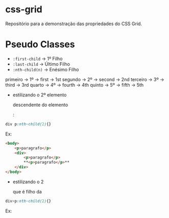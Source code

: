 # css-grid
Repositório para a demonstração das propriedades do CSS Grid.

# Pseudo Classes

- `:first-child` -> 1º Filho
- `:last-child` -> Último Filho
- `:nth-child(n)` -> Enésimo Filho

primeiro    -> 1º   -> first    -> 1st
segundo     -> 2º   -> second   -> 2nd
terceiro    -> 3º   -> third    -> 3rd
quarto      -> 4º   -> fourth   -> 4th
quinto      -> 5º   -> fifth    -> 5th

- estilizando o 2º elemento <p> descendente do elemento <div>:
~~~css
div p:nth-child(2){}
~~~
Ex:
~~~html
<body>
    <p>paragrafo</p>
    <div>
        <p>paragrafo</p>
        **<p>paragrafo</p>**
    </div>
</body>
~~~

- estilizando o 2 <p> que é filho da <div>

~~~css
div>p:nth-child(2){}
~~~
Ex:
~~~html
